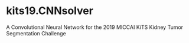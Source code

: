 # kits19.CNNsolver
A Convolutional Neural Network for the 2019 MICCAI KiTS Kidney Tumor Segmentation Challenge  
